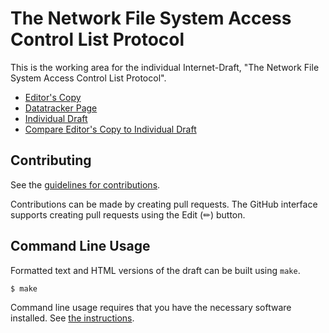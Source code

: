 <!-- regenerate: on (set to off if you edit this file) -->

# The Network File System Access Control List Protocol

This is the working area for the individual Internet-Draft, "The Network File System Access Control List Protocol".

* [Editor's Copy](https://chucklever.github.io/i-d-nfs-acl/#go.draft-cel-nfsv4-nfsacl.html)
* [Datatracker Page](https://datatracker.ietf.org/doc/draft-cel-nfsv4-nfsacl)
* [Individual Draft](https://datatracker.ietf.org/doc/html/draft-cel-nfsv4-nfsacl)
* [Compare Editor's Copy to Individual Draft](https://chucklever.github.io/i-d-nfs-acl/#go.draft-cel-nfsv4-nfsacl.diff)


## Contributing

See the
[guidelines for contributions](https://github.com/chucklever/i-d-nfs-acl/blob/main/CONTRIBUTING.md).

Contributions can be made by creating pull requests.
The GitHub interface supports creating pull requests using the Edit (✏) button.


## Command Line Usage

Formatted text and HTML versions of the draft can be built using `make`.

```sh
$ make
```

Command line usage requires that you have the necessary software installed.  See
[the instructions](https://github.com/martinthomson/i-d-template/blob/main/doc/SETUP.md).

